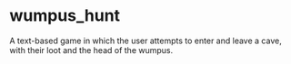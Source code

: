 # wumpus_hunt
A text-based game in which the user attempts to enter and leave a cave, with their loot and the head of the wumpus.

